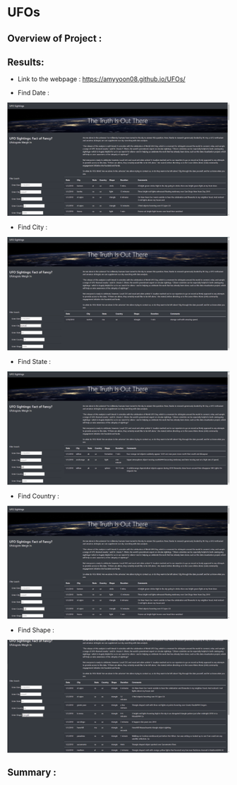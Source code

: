 # UFOs

## Overview of Project :


## Results:

- Link to the webpage : https://amyyoon08.github.io/UFOs/  

- Find Date :

![Optional Text](Resources/original.PNG)

- Find City :

![Optional Text](Resources/city.PNG)

- Find State :

![Optional Text](Resources/state.PNG)

- Find Country :

![Optional Text](Resources/country.PNG)

- Find Shape :

![Optional Text](Resources/triangle.PNG)


## Summary :
